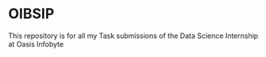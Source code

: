 # OIBSIP
 This repository is for all my Task submissions of the Data Science Internship at Oasis Infobyte
